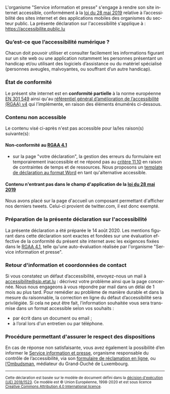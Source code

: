 <div class="decla-access" lang="fr">
	<p> L'organisme "Service information et presse" s'engage à rendre son site internet accessible, conformément à la 
		<a href="http://legilux.public.lu/eli/etat/leg/loi/2019/05/28/a373/jo">loi du 28 mai 2019</a> relative à l’accessibilité des sites internet et des applications mobiles des organismes du secteur public. La présente déclaration sur l'accessibilité s'applique à : 
		<a href="https://accessibilite.public.lu">https://accessibilite.public.lu</a>
	</p>
	<h3>Qu’est-ce que l’accessibilité numérique ?</h3>
	<p>Chacun doit pouvoir utiliser et consulter facilement les informations figurant sur un site web ou une application notamment les personnes présentant un handicap et/ou utilisant des logiciels d’assistance ou du matériel spécialisé (personnes aveugles, malvoyantes, ou souffrant d’un autre handicap).</p>
	<h3>État de conformité</h3>
	<p> Le présent site internet est en 
		<strong>conformité partielle</strong> à la norme européenne 
		<a href="https://www.etsi.org/deliver/etsi_en/301500_301599/301549/02.01.02_60/en_301549v020102p.pdf">EN 301 549</a> ainsi qu'au 
		<a href="https://accessibilite.public.lu/fr/rgaa4.1/">référentiel général d’amélioration de l’accessibilité (RGAA) v4</a> qui l’implémente, en raison des éléments énumérés ci-dessous. 
	</p>
	<h3>Contenu non accessible</h3>
	<p>Le contenu visé ci-après n'est pas accessible pour la/les raison(s) suivante(s):</p>
	<h4>Non-conformité au 
		<a href="https://accessibilite.public.lu/fr/rgaa4.1/">RGAA 4.1</a>
	</h4>
	<ul>
		<li>sur la page "votre déclaration", la gestion des erreurs du formulaire est temporairement inaccessible et ne répond pas au <a href="../rgaa4.1/criteres.html#crit-11-10">critère 11.10</a> en raison de contraintes de temps et de ressources. Nous proposons un <a href="../files/template-decla-fr.docx">template de déclaration au format Word</a> en tant qu'alternative accessible.</li>
	</ul>
	<h4>Contenu n'entrant pas dans le champ d'application de la 
		<a href="http://legilux.public.lu/eli/etat/leg/loi/2019/05/28/a373/jo">loi du 28 mai 2019</a>
	</h4> Nous avons placé sur la page d'accueil un composant permettant d'afficher nos derniers tweets. Celui-ci provient de twitter.com, il est donc exempté. 
	<h3>Préparation de la présente déclaration sur l'accessibilité</h3>
	<p> La présente déclaration a été préparée le 14 août 2020. Les mentions figurant dans cette déclaration sont exactes et fondées sur une évaluation effective de la conformité du présent site internet avec les exigences fixées dans le 
		<a href="https://accessibilite.public.lu/fr/rgaa4.1/">RGAA 4.1</a>, telle qu'une auto-évaluation réalisée par l'organisme "Service information et presse". 
	</p>
	<h3>Retour d'information et coordonnées de contact</h3>
	<p>Si vous constatez un défaut d’accessibilité, envoyez-nous un mail à 
		<a href="mailto:accessibilite@sip.etat.lu">accessibilite@sip.etat.lu</a> : décrivez votre problème ainsi que la page concernée. Nous nous engageons à vous répondre par mail dans un délai de 1 mois au plus tard. Pour remédier au problème de manière durable et dans la mesure du raisonnable, la correction en ligne du défaut d’accessibilité sera privilégiée. Si cela ne peut être fait, l’information souhaitée vous sera transmise dans un format accessible selon vos souhaits :
	</p>
	<ul>
		<li>par écrit dans un document ou email ;</li>
		<li>à l’oral lors d'un entretien ou par téléphone.</li>
	</ul>
	<p></p>
	<h3>Procédure permettant d'assurer le respect des dispositions</h3>
	<p>En cas de réponse non satisfaisante, vous avez également la possibilité d’en informer le 
		<a href="https://sip.gouvernement.lu">Service information et presse</a>, organisme responsable du contrôle de l’accessibilité, via son 
		<a href="https://sip.gouvernement.lu/fr/support/reclamation-accessibilite.html">formulaire de réclamation en ligne</a>, ou 
		<a href="http://www.ombudsman.lu/">l’Ombudsman</a>, médiateur du Grand-Duché de Luxembourg. 
	</p>
	<hr>
		<small>Cette déclaration est basée sur le modèle de document défini dans la 
			<a href="https://eur-lex.europa.eu/legal-content/FR/TXT/?uri=CELEX%3A32018D1523" hreflang="en">décision d'exécution (UE) 2018/1523</a>. Ce modèle est © Union Européenne, 1998-2020 et est sous licence 
			<a href="https://creativecommons.org/licenses/by/4.0/" hreflang="en" lang="en">Creative Commons Attribution 4.0 International licence</a>.
		</small>
	</div>